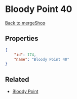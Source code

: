 # Bloody Point 40

<no description available>

[Back to mergeShop](../merge-shops.md)

## Properties

```json
{
    "id": 174,
    "name": "Bloody Point 40"
}
```

## Related

- [Bloody Point](../items/10809-bloody-point.md)

